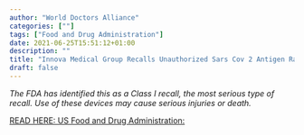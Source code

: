 ```yaml
---
author: "World Doctors Alliance"
categories: [""]
tags: ["Food and Drug Administration"]
date: 2021-06-25T15:51:12+01:00
description: ""
title: "Innova Medical Group Recalls Unauthorized Sars Cov 2 Antigen Rapid Qualitative Test Risk False Test"
draft: false
---
```


*The FDA has identified this as a Class I recall, the most serious  type of recall. Use of these devices may cause serious injuries or  death.*  

 [READ HERE: US Food and Drug Administration:](https://www.accessdata.fda.gov/scripts/cder/acronyms/dsp_data.cfm)

